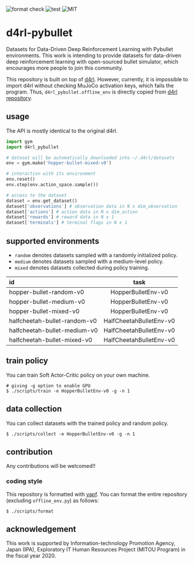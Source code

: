 ![format check](https://github.com/takuseno/d4rl-pybullet/workflows/format%20check/badge.svg)
![test](https://github.com/takuseno/d4rl-pybullet/workflows/test/badge.svg)
![MIT](https://img.shields.io/badge/license-MIT-blue)

# d4rl-pybullet
Datasets for Data-Driven Deep Reinforcement Learning with Pybullet environments.
This work is intending to provide datasets for data-driven deep reinforcement
learning with open-sourced bullet simulator, which encourages more people to
join this community.

This repository is built on top of [d4rl](https://github.com/rail-berkeley/d4rl).
However, currently, it is impossible to import d4rl without checking MuJoCo
activation keys, which fails the program.
Thus, `d4rl_pybullet.offline_env` is directly copied from [d4rl repository](https://github.com/rail-berkeley/d4rl/blob/1899859e3ebdac8f587abbe9cb1663761be69141/d4rl/offline_env.py).

## usage
The API is mostly identical to the original d4rl.
```py
import gym
import d4rl_pybullet

# dataset will be automatically downloaded into ~/.d4rl/datasets
env = gym.make('hopper-bullet-mixed-v0')

# interaction with its environment
env.reset()
env.step(env.action_space.sample())

# access to the dataset
dataset = env.get_dataset()
dataset['observations'] # observation data in N x dim_observation
dataset['actions'] # action data in N x dim_action
dataset['rewards'] # reward data in N x 1
dataset['terminals'] # terminal flags in N x 1 
```

## supported environments
- `random` denotes datasets sampled with a randomly initialized policy.
- `medium` denotes datasets sampled with a medium-level policy.
- `mixed` denotes datasets collected during policy training.

| id | task |
|:-|:-:|
| hopper-bullet-random-v0 | HopperBulletEnv-v0 |
| hopper-bullet-medium-v0 | HopperBulletEnv-v0 |
| hopper-bullet-mixed-v0 | HopperBulletEnv-v0 |
| halfcheetah-bullet-random-v0 | HalfCheetahBulletEnv-v0 |
| halfcheetah-bullet-medium-v0 | HalfCheetahBulletEnv-v0 |
| halfcheetah-bullet-mixed-v0 | HalfCheetahBulletEnv-v0 |

## train policy
You can train Soft Actor-Critic policy on your own machine.
```
# giving -g option to enable GPU
$ ./scripts/train -e HopperBulletEnv-v0 -g -n 1
```

## data collection
You can collect datasets with the trained policy and random policy.
```
$ ./scripts/collect -e HopperBulletEnv-v0 -g -n 1
```

## contribution
Any contributions will be welcomed!!

### coding style
This repository is formatted with [yapf](https://github.com/google/yapf).
You can format the entire repository (excluding `offline_env.py`) as follows:
```
$ ./scripts/format
```

## acknowledgement
This work is supported by Information-technology Promotion Agency, Japan
(IPA), Exploratory IT Human Resources Project (MITOU Program) in the fiscal
year 2020.
